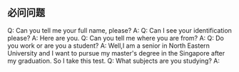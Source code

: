 必问问题
---
Q: Can you tell me your full name, please?
A: 
Q: Can I see your identification please?
A: Here are you.
Q: Can you tell me where you are from?
A: 
Q: Do you work or are you a student?
A: Well,I am a senior in North Eastern University and I want to pursue my master's degree in the Singapore after my graduation. So I take this test.
Q: What subjects are you studying?
A: 